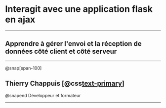 # Interagit avec une application flask en ajax

---
## Apprendre à gérer l'envoi et la réception de données côté client et côté serveur

---
@snap[span-100]
## Thierry Chappuis [@css[text-primary](thierry@chappuis.io)]
@snapend
Développeur et formateur

---
